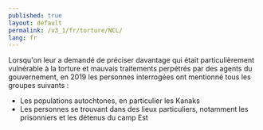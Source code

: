 ```yaml
---
published: true
layout: default
permalink: /v3_1/fr/torture/NCL/
lang: fr
---
```

Lorsqu'on leur a demandé de préciser davantage qui était particulièrement vulnérable à la torture et mauvais traitements perpétrés par des agents du gouvernement, en 2019 les personnes interrogées ont mentionné tous les groupes suivants :

- Les populations autochtones, en particulier les Kanaks
- Les personnes se trouvant dans des lieux particuliers, notamment les prisonniers et les détenus du camp Est


